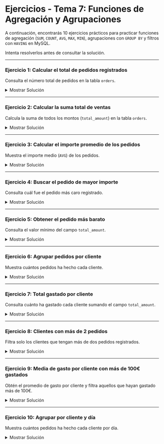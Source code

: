 # **Ejercicios - Tema 7: Funciones de Agregación y Agrupaciones**

A continuación, encontrarás 10 ejercicios prácticos para practicar funciones de agregación (`SUM`, `COUNT`, `AVG`, `MAX`, `MIN`), agrupaciones con `GROUP BY` y filtros con `HAVING` en MySQL.

Intenta resolverlos antes de consultar la solución.

---

### **Ejercicio 1: Calcular el total de pedidos registrados**

Consulta el número total de pedidos en la tabla `orders`.

<details><summary>Mostrar Solución</summary>

```sql
SELECT COUNT(*) AS total_pedidos FROM orders;
```

</details>

---

### **Ejercicio 2: Calcular la suma total de ventas**

Calcula la suma de todos los montos (`total_amount`) en la tabla `orders`.

<details><summary>Mostrar Solución</summary>

```sql
SELECT SUM(total_amount) AS total_ventas FROM orders;
```

</details>

---

### **Ejercicio 3: Calcular el importe promedio de los pedidos**

Muestra el importe medio (`AVG`) de los pedidos.

<details><summary>Mostrar Solución</summary>

```sql
SELECT AVG(total_amount) AS promedio_pedidos FROM orders;
```

</details>

---

### **Ejercicio 4: Buscar el pedido de mayor importe**

Consulta cuál fue el pedido más caro registrado.

<details><summary>Mostrar Solución</summary>

```sql
SELECT MAX(total_amount) AS pedido_mas_caro FROM orders;
```

</details>

---

### **Ejercicio 5: Obtener el pedido más barato**

Consulta el valor mínimo del campo `total_amount`.

<details><summary>Mostrar Solución</summary>

```sql
SELECT MIN(total_amount) AS pedido_mas_barato FROM orders;
```

</details>

---

### **Ejercicio 6: Agrupar pedidos por cliente**

Muestra cuántos pedidos ha hecho cada cliente.

<details><summary>Mostrar Solución</summary>

```sql
SELECT customer_id, COUNT(*) AS cantidad_pedidos
FROM orders
GROUP BY customer_id;
```

</details>

---

### **Ejercicio 7: Total gastado por cliente**

Consulta cuánto ha gastado cada cliente sumando el campo `total_amount`.

<details><summary>Mostrar Solución</summary>

```sql
SELECT customer_id, SUM(total_amount) AS total_gastado
FROM orders
GROUP BY customer_id;
```

</details>

---

### **Ejercicio 8: Clientes con más de 2 pedidos**

Filtra solo los clientes que tengan más de dos pedidos registrados.

<details><summary>Mostrar Solución</summary>

```sql
SELECT customer_id, COUNT(*) AS total_pedidos
FROM orders
GROUP BY customer_id
HAVING total_pedidos > 2;
```

</details>

---

### **Ejercicio 9: Media de gasto por cliente con más de 100€ gastados**

Obtén el promedio de gasto por cliente y filtra aquellos que hayan gastado más de 100€.

<details><summary>Mostrar Solución</summary>

```sql
SELECT customer_id, AVG(total_amount) AS media_gasto
FROM orders
GROUP BY customer_id
HAVING media_gasto > 100;
```

</details>

---

### **Ejercicio 10: Agrupar por cliente y día**

Muestra cuántos pedidos ha hecho cada cliente por día.

<details><summary>Mostrar Solución</summary>

```sql
SELECT customer_id, DATE(created_at) AS fecha, COUNT(*) AS pedidos_dia
FROM orders
GROUP BY customer_id, fecha;
```

</details>
